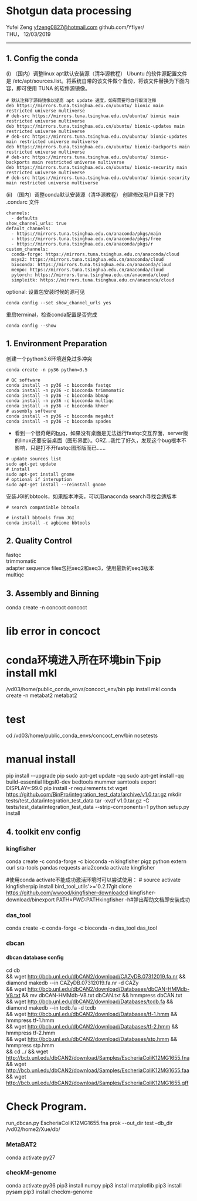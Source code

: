 
# Shotgun data processing
Yufei Zeng
yfzeng0827@hotmail.com
github.com/Yflyer/  
THU， 12/03/2019

-----
## 1. Config the conda
(i) （国内）调整linux apt默认安装源（清华源教程）
Ubuntu 的软件源配置文件是 /etc/apt/sources.list。将系统自带的该文件做个备份，将该文件替换为下面内容，即可使用 TUNA 的软件源镜像。
```
# 默认注释了源码镜像以提高 apt update 速度，如有需要可自行取消注释
deb https://mirrors.tuna.tsinghua.edu.cn/ubuntu/ bionic main restricted universe multiverse
# deb-src https://mirrors.tuna.tsinghua.edu.cn/ubuntu/ bionic main restricted universe multiverse
deb https://mirrors.tuna.tsinghua.edu.cn/ubuntu/ bionic-updates main restricted universe multiverse
# deb-src https://mirrors.tuna.tsinghua.edu.cn/ubuntu/ bionic-updates main restricted universe multiverse
deb https://mirrors.tuna.tsinghua.edu.cn/ubuntu/ bionic-backports main restricted universe multiverse
# deb-src https://mirrors.tuna.tsinghua.edu.cn/ubuntu/ bionic-backports main restricted universe multiverse
deb https://mirrors.tuna.tsinghua.edu.cn/ubuntu/ bionic-security main restricted universe multiverse
# deb-src https://mirrors.tuna.tsinghua.edu.cn/ubuntu/ bionic-security main restricted universe multiverse
```
(ii) （国内）调整conda默认安装源（清华源教程）
创建修改用户目录下的 .condarc 文件
```
channels:
  - defaults
show_channel_urls: true
default_channels:
  - https://mirrors.tuna.tsinghua.edu.cn/anaconda/pkgs/main
  - https://mirrors.tuna.tsinghua.edu.cn/anaconda/pkgs/free
  - https://mirrors.tuna.tsinghua.edu.cn/anaconda/pkgs/r
custom_channels:
  conda-forge: https://mirrors.tuna.tsinghua.edu.cn/anaconda/cloud
  msys2: https://mirrors.tuna.tsinghua.edu.cn/anaconda/cloud
  bioconda: https://mirrors.tuna.tsinghua.edu.cn/anaconda/cloud
  menpo: https://mirrors.tuna.tsinghua.edu.cn/anaconda/cloud
  pytorch: https://mirrors.tuna.tsinghua.edu.cn/anaconda/cloud
  simpleitk: https://mirrors.tuna.tsinghua.edu.cn/anaconda/cloud
```
optional: 设置包安装时候的源可见
```
conda config --set show_channel_urls yes
```
重启terminal，检查conda配置是否完成
```
conda config --show
```


## 1. Environment Preparation
创建一个python3.6环境避免过多冲突
```
conda create -n py36 python=3.5
```

```
# QC software  
conda install -n py36 -c bioconda fastqc
conda install -n py36 -c bioconda trimmomatic
conda install -n py36 -c bioconda bbmap
conda install -n py36 -c bioconda multiqc
conda install -n py36 -c bioconda khmer
# assembly software  
conda install -n py36 -c bioconda megahit
conda install -n py36 -c bioconda spades
```
* 看到一个很奇葩的[bug](http://www.mamicode.com/info-detail-2272598.html)，如果没有桌面是无法运行fastqc交互界面，server版的linux还要安装桌面（图形界面）。ORZ...我忙了好久，发现这个bug根本不影响，只是打不开fastqc图形版而已......
```
# update sources list
sudo apt-get update
# install
sudo apt-get install gnome
# optional if interuption
sudo apt-get install --reinstall gnome
```
安装JGI的bbtools，如果版本冲突，可以用anaconda search寻找合适版本
```
# search compatiable bbtools  

# install bbtools from JGI
conda install -c agbiome bbtools
```
## 2. Quality Control
fastqc  
trimmomatic  
adapter sequence files包括seq2和seq3，使用最新的seq3版本  
multiqc  

## 3.  Assembly and Binning
conda create -n concoct concoct

# lib error in concoct
# conda环境进入所在环境bin下pip install mkl
/vd03/home/public_conda_envs/concoct_env/bin pip install mkl
conda create -n metabat2 metabat2
# test
cd /vd03/home/public_conda_envs/concoct_env/bin
nosetests
# manual install
pip install --upgrade pip
sudo apt-get update -qq
sudo apt-get install -qq build-essential libgsl0-dev bedtools mummer samtools
export DISPLAY=:99.0
pip install -r requirements.txt
wget https://github.com/BinPro/integration_test_data/archive/v1.0.tar.gz
mkdir tests/test_data/integration_test_data
tar -xvzf v1.0.tar.gz -C tests/test_data/integration_test_data --strip-components=1
python setup.py install

## 4. toolkit env config
### kingfisher
conda create -c conda-forge -c bioconda -n kingfisher pigz python extern curl sra-tools pandas requests aria2conda activate kingfisher

\#使用conda activate不能成功激活环境时可以尝试使用：
\# source activate kingfisherpip install bird_tool_utils'>='0.2.17git clone https://github.com/wwood/kingfisher-downloadcd kingfisher-download/binexport PATH=$PWD:$PATHkingfisher -h#弹出帮助文档即安装成功

### das_tool
conda create -c conda-forge -c bioconda -n das_tool das_tool

### dbcan
#### dbcan database config
cd db \
    && wget http://bcb.unl.edu/dbCAN2/download/CAZyDB.07312019.fa.nr && diamond makedb --in CAZyDB.07312019.fa.nr -d CAZy \
    && wget http://bcb.unl.edu/dbCAN2/download/Databases/dbCAN-HMMdb-V8.txt && mv dbCAN-HMMdb-V8.txt dbCAN.txt && hmmpress dbCAN.txt \
    && wget http://bcb.unl.edu/dbCAN2/download/Databases/tcdb.fa && diamond makedb --in tcdb.fa -d tcdb \
    && wget http://bcb.unl.edu/dbCAN2/download/Databases/tf-1.hmm && hmmpress tf-1.hmm \
    && wget http://bcb.unl.edu/dbCAN2/download/Databases/tf-2.hmm && hmmpress tf-2.hmm \
    && wget http://bcb.unl.edu/dbCAN2/download/Databases/stp.hmm && hmmpress stp.hmm \
    && cd ../ && wget http://bcb.unl.edu/dbCAN2/download/Samples/EscheriaColiK12MG1655.fna \
    && wget http://bcb.unl.edu/dbCAN2/download/Samples/EscheriaColiK12MG1655.faa \
    && wget http://bcb.unl.edu/dbCAN2/download/Samples/EscheriaColiK12MG1655.gff

# Check Program.
run_dbcan.py EscheriaColiK12MG1655.fna prok --out_dir test –db_dir /vd02/home2/Xue/db/

### MetaBAT2
conda activate py27

###  checkM-genome
conda activate py36
pip3 install numpy
pip3 install matplotlib
pip3 install pysam
pip3 install checkm-genome
